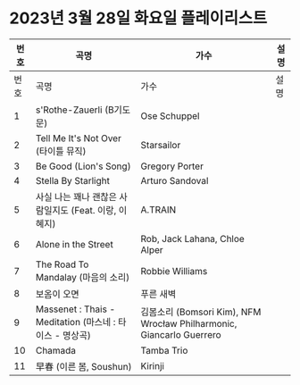 # 2023년 3월 28일 화요일 플레이리스트

| 번호 | 곡명 | 가수 | 설명 |
|------|------|------|------|
| 번호 | 곡명 | 가수 | 설명 |
| 1 | s'Rothe-Zauerli (B기도문) | Ose Schuppel |  |
| 2 | Tell Me It's Not Over (타이틀 뮤직) | Starsailor |  |
| 3 | Be Good (Lion's Song) | Gregory Porter |  |
| 4 | Stella By Starlight | Arturo Sandoval |  |
| 5 | 사실 나는 꽤나 괜찮은 사람일지도 (Feat. 이랑, 이혜지) | A.TRAIN |  |
| 6 | Alone in the Street | Rob, Jack Lahana, Chloe Alper |  |
| 7 | The Road To Mandalay (마음의 소리) | Robbie Williams |  |
| 8 | 보옴이 오면 | 푸른 새벽 |  |
| 9 | Massenet : Thais - Meditation (마스네 : 타이스 - 명상곡) | 김봄소리 (Bomsori Kim), NFM Wrocław Philharmonic, Giancarlo Guerrero |  |
| 10 | Chamada | Tamba Trio |  |
| 11 | 早春 (이른 봄, Soushun) | Kirinji |  |
